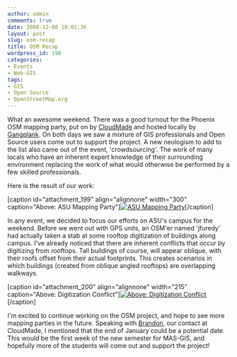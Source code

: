 ```yaml
---
author: admin
comments: true
date: 2008-12-08 10:01:36
layout: post
slug: osm-recap
title: OSM Recap
wordpress_id: 198
categories:
- Events
- Web-GIS
tags:
- GIS
- Open Source
- OpenStreetMap.org
---
```


What an awesome weekend. There was a good turnout for the Phoenix OSM mapping party, put on by [CloudMade](http://www.cloudmade.com/) and hosted locally by [Gangplank](http://gangplankhq.com/). On both days we saw a mixture of GIS professionals and Open Source users come out to support the project. A new neologism to add to the list also came out of the event, 'crowdsourcing'. <!-- more --> The work of many locals who have an inherent expert knowledge of their surrounding environment replacing the work of what would otherwise be performed by a few skilled professionals.

Here is the result of our work:

[caption id="attachment_199" align="alignnone" width="300" caption="Above: ASU Mapping Party"][![ASU Mapping Party](http://www.mkgeomatics.com/wordpress/wp-content/uploads/2008/12/export-300x225.png)](http://www.mkgeomatics.com/wordpress/wp-content/uploads/2008/12/export.png)[/caption]

In any event, we decided to focus our efforts on ASU's campus for the weekend. Before we went out with GPS units, an OSM'er named 'jfuredy' had actually taken a stab at some rooftop digitization of buildings along campus. I've already noticed that there are inherent conflicts that occur by digitizing from rooftops. Tall buildings of course, will appear oblique, with their roofs offset from their actual footprints. This creates scenarios in which buildings (created from oblique angled rooftops) are overlapping walkways.

[caption id="attachment_200" align="alignnone" width="215" caption="Above: Digitization Conflict"][![Above: Digitization Conflict](http://www.mkgeomatics.com/wordpress/wp-content/uploads/2008/12/picture-2.png)](http://www.mkgeomatics.com/wordpress/wp-content/uploads/2008/12/picture-2.png)[/caption]

I'm excited to continue working on the OSM project, and hope to see more mapping parties in the future. Speaking with [Brandon](http://cloudmade.com/team/brandon-aguirre), our contact at CloudMade, I mentioned that the end of January could be a potential date. This would be the first week of the new semester for MAS-GIS, and hopefully more of the students will come out and support the project!
